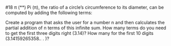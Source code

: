 #18 π (**) 
Pi (π), the ratio of a circle’s circumference to its diameter, can be computed by adding 
the following terms:

Create a program that asks the user for a number n and then calculates the partial 
addition of n terms of this infinite sum. How many terms do you need to get the first three digits
right (3.14)? How many for the first 10 digits (3.14159265358.. . )?